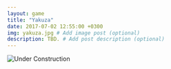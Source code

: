 ```yaml
---
layout: game
title: "Yakuza"
date: 2017-07-02 12:55:00 +0300
img: yakuza.jpg # Add image post (optional)
description: TBD. # Add post description (optional)
---
```

![Under Construction](https://78.media.tumblr.com/6dfcbf9e05d57e3d0e9bb232b30004fa/tumblr_pf27n0jnCn1w050vko1_1280.png)
